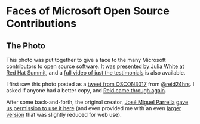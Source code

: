 # Faces of Microsoft Open Source Contributions
## The Photo

This photo was put together to give a face to the many Microsoft contributors to open source software. It was [presented by Julia White at Red Hat Summit](https://twitter.com/julwhite), and a [full video of just the testimonials](https://youtu.be/4EYseGkkk_c) is also available.

I first saw this photo posted as a [tweet from OSCON3017](https://twitter.com/reid24hrs/status/862346968781271040) from [@reid24hrs](https://twitter.com/reid24hrs/). I asked if anyone had a better copy, and [Reid came through again](https://twitter.com/reid24hrs/status/862749470752215044).

After some back-and-forth, the original creator, [José Miguel Parrella](https://twitter.com/bureado/) [gave us permission to use it here](https://twitter.com/bureado/status/863071576421392384) (and even provided me with an even [larger version](original-github-avatar-collage.png) that was slightly reduced for web use).